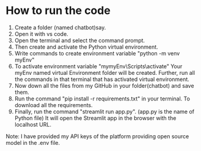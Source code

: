 # How to run the code
1. Create a folder (named chatbot)say.
2. Open it with vs code.
3. Open the terminal and select the command prompt.
4.  Then create and activate the Python virtual environment.
5.  Write commands to create environment variable "python -m venv myEnv"
6.  To activate environment variable "mymyEnv\Scripts\activate"
   Your myEnv named virtual Environment folder will be created.
   Further, run all the commands in that terminal that has activated virtual environment.
7. Now down all the files from my GitHub in your folder(chatbot) and save them.
8. Run  the command "pip install -r requirements.txt" in your terminal. To download all the 
   requirements.
9. Finally, run the command "streamlit run app.py". (app.py is the name of Python file)
   It will open the Streamlit app  in the browser with the localhost URL.

Note: I have provided my API keys of the platform providing open source model in the .env file.
